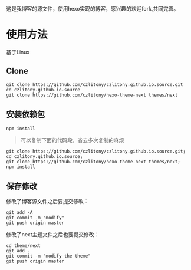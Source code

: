 这是我博客的源文件，使用hexo实现的博客，感兴趣的欢迎fork,共同完善。

# 使用方法

基于Linux

## Clone
~~~
git clone https://github.com/czlitony/czlitony.github.io.source.git
cd czlitony.github.io.source
git clone https://github.com/czlitony/hexo-theme-next themes/next
~~~

## 安装依赖包
~~~
npm install
~~~

> 可以复制下面的代码段，省去多次复制的麻烦
~~~
git clone https://github.com/czlitony/czlitony.github.io.source.git;
cd czlitony.github.io.source; 
git clone https://github.com/czlitony/hexo-theme-next themes/next;
npm install
~~~

## 保存修改
修改了博客源文件之后要提交修改：
```
git add -A
git commit -m "modify"
git push origin master
```

修改了next主题文件之后也要提交修改：
```
cd theme/next
git add .
git commit -m "modify the theme"
git push origin master
```


